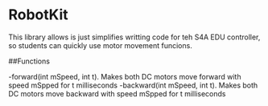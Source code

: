 # RobotKit

This library allows is just simplifies writting code for teh S4A EDU controller, so students can quickly use motor movement funcions.

##Functions

-forward(int mSpeed, int t).  Makes both DC motors move forward with speed mSpped for t milliseconds
-backward(int mSpeed, int t).  Makes both DC motors move backward with speed mSpped for t milliseconds

